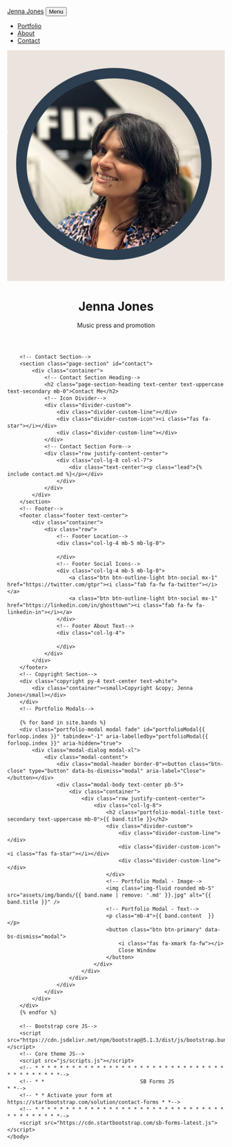---
---
<!DOCTYPE html>
<html lang="en">
    <head>
        <meta charset="utf-8" />
        <meta name="viewport" content="width=device-width, initial-scale=1, shrink-to-fit=no" />
        <meta name="description" content="" />
        <meta name="author" content="" />
        <title>Jenna Jones</title>
        <!-- Favicon-->
        <link rel="icon" type="image/x-icon" href="assets/favicon.ico" />
        <!-- Font Awesome icons (free version)-->
        <script src="https://use.fontawesome.com/releases/v6.1.0/js/all.js" crossorigin="anonymous"></script>
        <!-- Google fonts-->
        <link rel="preconnect" href="https://fonts.gstatic.com" crossorigin> 
        <link href="https://fonts.googleapis.com/css2?family=Nunito:wght@200&display=swap" rel="stylesheet">
        <link href="https://fonts.googleapis.com/css?family=Lato:400,700,400italic,700italic" rel="stylesheet" type="text/css" />
        <!-- Core theme CSS (includes Bootstrap)-->
        <link href="css/styles.css" rel="stylesheet" />
    </head>
    <body id="page-top">
        <!-- Navigation-->
        <nav class="navbar navbar-expand-lg bg-secondary text-uppercase fixed-top" id="mainNav">
            <div class="container">
                <a class="navbar-brand" href="#page-top">Jenna Jones</a>
                <button class="navbar-toggler text-uppercase font-weight-bold bg-primary rounded" type="button" data-bs-toggle="collapse" data-bs-target="#navbarResponsive" aria-controls="navbarResponsive" aria-expanded="false" aria-label="Toggle navigation">
                    Menu
                    <i class="fas fa-bars"></i>
                </button>
                <div class="collapse navbar-collapse" id="navbarResponsive">
                    <ul class="navbar-nav ms-auto">
                        <li class="nav-item mx-0 mx-lg-1"><a class="nav-link py-3 px-0 px-lg-3 rounded" href="#portfolio">Portfolio</a></li>
                        <li class="nav-item mx-0 mx-lg-1"><a class="nav-link py-3 px-0 px-lg-3 rounded" href="#about">About</a></li>
                        <li class="nav-item mx-0 mx-lg-1"><a class="nav-link py-3 px-0 px-lg-3 rounded" href="#contact">Contact</a></li>
                    </ul>
                </div>
            </div>
        </nav>
        <!-- Masthead-->
        <header class="masthead bg-primary text-center">
            <div class="container d-flex align-items-center flex-column text-uppercase">
                <!-- Masthead Avatar Image-->
                <img class="masthead-avatar mb-5" src="assets/img/avataaars.svg" alt="..." />
                <!-- Masthead Heading-->
                <h1 class="masthead-heading text-uppercase mb-0">Jenna Jones</h1>
                <!-- Masthead Subheading-->
                <p class="masthead-subheading font-weight-light mb-0 text-uppercase">Music press and promotion</p>
            </div>
        </header>
        
        <!-- Contact Section-->
        <section class="page-section" id="contact">
            <div class="container">
                <!-- Contact Section Heading-->
                <h2 class="page-section-heading text-center text-uppercase text-secondary mb-0">Contact Me</h2>
                <!-- Icon Divider-->
                <div class="divider-custom">
                    <div class="divider-custom-line"></div>
                    <div class="divider-custom-icon"><i class="fas fa-star"></i></div>
                    <div class="divider-custom-line"></div>
                </div>
                <!-- Contact Section Form-->
                <div class="row justify-content-center">
                    <div class="col-lg-8 col-xl-7">
                        <div class="text-center"><p class="lead">{% include contact.md %}</p></div>
                    </div>
                </div>
            </div>
        </section>
        <!-- Footer-->
        <footer class="footer text-center">
            <div class="container">
                <div class="row">
                    <!-- Footer Location-->
                    <div class="col-lg-4 mb-5 mb-lg-0">
                       
                    </div>
                    <!-- Footer Social Icons-->
                    <div class="col-lg-4 mb-5 mb-lg-0">
                        <a class="btn btn-outline-light btn-social mx-1" href="https://twitter.com/gtpr"><i class="fab fa-fw fa-twitter"></i></a>
                        <a class="btn btn-outline-light btn-social mx-1" href="https://linkedin.com/in/ghosttown"><i class="fab fa-fw fa-linkedin-in"></i></a>
                    </div>
                    <!-- Footer About Text-->
                    <div class="col-lg-4">

                    </div>
                </div>
            </div>
        </footer>
        <!-- Copyright Section-->
        <div class="copyright py-4 text-center text-white">
            <div class="container"><small>Copyright &copy; Jenna Jones</small></div>
        </div>
        <!-- Portfolio Modals-->

        {% for band in site.bands %}
        <div class="portfolio-modal modal fade" id="portfolioModal{{ forloop.index }}" tabindex="-1" aria-labelledby="portfolioModal{{ forloop.index }}" aria-hidden="true">
            <div class="modal-dialog modal-xl">
                <div class="modal-content">
                    <div class="modal-header border-0"><button class="btn-close" type="button" data-bs-dismiss="modal" aria-label="Close"></button></div>
                    <div class="modal-body text-center pb-5">
                        <div class="container">
                            <div class="row justify-content-center">
                                <div class="col-lg-8">
                                    <h2 class="portfolio-modal-title text-secondary text-uppercase mb-0">{{ band.title }}</h2>
                                    <div class="divider-custom">
                                        <div class="divider-custom-line"></div>
                                        <div class="divider-custom-icon"><i class="fas fa-star"></i></div>
                                        <div class="divider-custom-line"></div>
                                    </div>
                                    <!-- Portfolio Modal - Image-->
                                    <img class="img-fluid rounded mb-5" src="assets/img/bands/{{ band.name | remove: '.md' }}.jpg" alt="{{ band.title }}" />
                                    <!-- Portfolio Modal - Text-->
                                    <p class="mb-4">{{ band.content  }}</p>
                                    <button class="btn btn-primary" data-bs-dismiss="modal">
                                        <i class="fas fa-xmark fa-fw"></i>
                                        Close Window
                                    </button>
                                </div>
                            </div>
                        </div>
                    </div>
                </div>
            </div>
        </div>
        {% endfor %}
 
        <!-- Bootstrap core JS-->
        <script src="https://cdn.jsdelivr.net/npm/bootstrap@5.1.3/dist/js/bootstrap.bundle.min.js"></script>
        <!-- Core theme JS-->
        <script src="js/scripts.js"></script>
        <!-- * * * * * * * * * * * * * * * * * * * * * * * * * * * * * * * * * * * * * * * *-->
        <!-- * *                               SB Forms JS                               * *-->
        <!-- * * Activate your form at https://startbootstrap.com/solution/contact-forms * *-->
        <!-- * * * * * * * * * * * * * * * * * * * * * * * * * * * * * * * * * * * * * * * *-->
        <script src="https://cdn.startbootstrap.com/sb-forms-latest.js"></script>
    </body>
</html>
